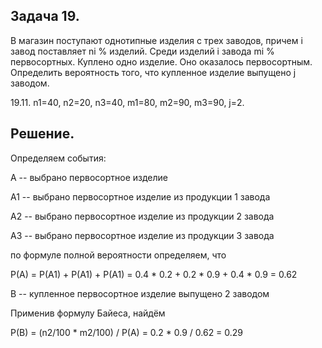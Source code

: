 Задача 19. 
----------

В магазин поступают однотипные изделия с трех заводов, причем i завод поставляет ni %
изделий. Среди изделий i завода mi % первосортных. Куплено одно изделие. Оно оказалось
первосортным. Определить вероятность того, что купленное изделие выпущено j заводом.

19.11. n1=40, n2=20, n3=40, m1=80, m2=90, m3=90, j=2.

Решение.
--------

Определяем события:

A -- выбрано первосортное изделие

A1 -- выбрано первосортное изделие из продукции 1 завода

A2 -- выбрано первосортное изделие из продукции 2 завода

A3 -- выбрано первосортное изделие из продукции 3 завода

по формуле полной вероятности определяем, что 

P(A) = P(A1) + P(A1) + P(A1) = 0.4 * 0.2 + 0.2 * 0.9 + 0.4 * 0.9 = 0.62

B -- купленное первосортное изделие выпущено 2 заводом

Применив формулу Байеса, найдём

P(B) = (n2/100 * m2/100) / P(A) = 0.2 * 0.9 / 0.62 = 0.29
